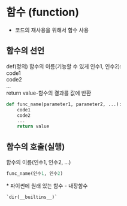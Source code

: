 # 함수 (function)
- 코드의 재사용을 위해서 함수 사용

## 함수의 선언
def(정의) 함수의 이름(기능할 수 있게 인수1, 인수2):\
    code1\
    code2\
    ...\
    return value-함수의 결과를 값에 반환

```python
def func_name(parameter1, parameter2, ...):
    code1
    code2
    ...
    return value
```

## 함수의 호출(실행)
함수의 이름(인수1, 인수2, ...)

```python
func_name(인수1, 인수2)
```
 \* 파이썬에 원래 있는 함수 - 내장함수

    `dir(__builtins__)`

